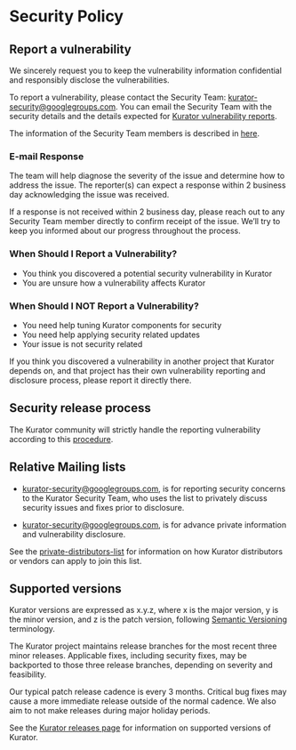# Security Policy

## Report a vulnerability

We sincerely request you to keep the vulnerability information confidential and responsibly disclose the vulnerabilities.

To report a vulnerability, please contact the Security Team: [kurator-security@googlegroups.com](mailto:kurator-security@googlegroups.com). You can email the Security Team with the security details and the details expected for [Kurator vulnerability reports](https://github.com/kurator-dev/kurator/blob/main/community/security/comms-templates/vulnerability-report-template.md).

The information of the Security Team members is described in [here](https://github.com/kurator-dev/kurator/blob/main/community/security/security-groups.md).

### E-mail Response

The team will help diagnose the severity of the issue and determine how to address the issue. The reporter(s) can expect a response within 2 business day acknowledging the issue was received. 

If a response is not received within 2 business day, please reach out to any Security Team member directly to confirm receipt of the issue. We’ll try to keep you informed about our progress throughout the process.

### When Should I Report a Vulnerability?

- You think you discovered a potential security vulnerability in Kurator
- You are unsure how a vulnerability affects Kurator

### When Should I NOT Report a Vulnerability?

- You need help tuning Kurator components for security
- You need help applying security related updates
- Your issue is not security related

If you think you discovered a vulnerability in another project that Kurator depends on, and that project has their own vulnerability reporting and disclosure process, please report it directly there.

## Security release process

The Kurator community will strictly handle the reporting vulnerability according to this [procedure](https://github.com/kurator-dev/kurator/blob/main/community/security/security-release-process.md). 

## Relative Mailing lists

- [kurator-security@googlegroups.com](mailto:kurator-security@googlegroups.com), is for reporting security concerns to the Kurator Security Team, who uses the list to privately discuss security issues and fixes prior to disclosure.

- [kurator-security@googlegroups.com](mailto:kurator-security@googlegroups.com), is for advance private information and vulnerability disclosure.

See the [private-distributors-list](https://github.com/kurator-dev/kurator/blob/main/community/security/private-distributors-list.md) for information on how Kurator distributors or vendors can apply to join this list.

## Supported versions

Kurator versions are expressed as x.y.z, where x is the major version, y is the minor version, and z is the patch version, following [Semantic Versioning](https://semver.org/) terminology.

The Kurator project maintains release branches for the most recent three minor releases. Applicable fixes, including security fixes, may be backported to those three release branches, depending on severity and feasibility.

Our typical patch release cadence is every 3 months. Critical bug fixes may cause a more immediate release outside of the normal cadence. We also aim to not make releases during major holiday periods.

See the [Kurator releases page](https://github.com/kurator-dev/kurator/releases) for information on supported versions of Kurator.
